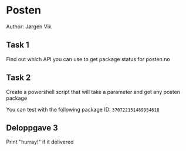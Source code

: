 # Posten

Author: Jørgen Vik

## Task 1

Find out which API you can use to get package status for posten.no

## Task 2

Create a powershell script that will take a parameter and get any posten package

You can test with the following package ID: `370722151489954618`

## Deloppgave 3

Print "hurray!" if it delivered
